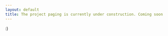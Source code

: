 ```yaml
---
layout: default
title: The project paging is currently under construction. Coming soon!
---
```


:)
